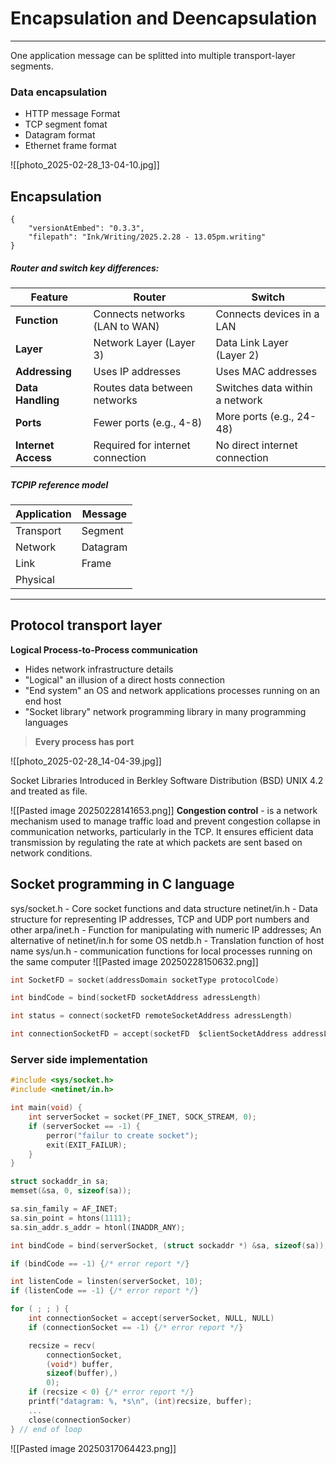 # Encapsulation and Deencapsulation

---
One application message can be splitted into multiple transport-layer segments.
### Data encapsulation 
- HTTP message Format 
- TCP segment fomat
- Datagram format 
- Ethernet frame format 

![[photo_2025-02-28_13-04-10.jpg]]

## Encapsulation 

```handwritten-ink
{
	"versionAtEmbed": "0.3.3",
	"filepath": "Ink/Writing/2025.2.28 - 13.05pm.writing"
}
```
##### Router and switch key differences:

| Feature             | Router                           | Switch                         |
| ------------------- | -------------------------------- | ------------------------------ |
| **Function**        | Connects networks (LAN to WAN)   | Connects devices in a LAN      |
| **Layer**           | Network Layer (Layer 3)          | Data Link Layer (Layer 2)      |
| **Addressing**      | Uses IP addresses                | Uses MAC addresses             |
| **Data Handling**   | Routes data between networks     | Switches data within a network |
| **Ports**           | Fewer ports (e.g., 4-8)          | More ports (e.g., 24-48)       |
| **Internet Access** | Required for internet connection | No direct internet connection  |
##### TCPIP reference model

| Application | Message  |
| ----------- | -------- |
| Transport   | Segment  |
| Network     | Datagram |
| Link        | Frame    |
| Physical    |          |


---
## Protocol transport layer
**Logical Process-to-Process communication**
- Hides network infrastructure details
- "Logical" an illusion of a direct hosts connection 
- "End system" an OS and network applications processes running on an end host
- "Socket library" network programming library in many programming languages


> **Every process has port**

![[photo_2025-02-28_14-04-39.jpg]]

Socket Libraries Introduced in Berkley Software Distribution (BSD) UNIX 4.2 and treated as file.

![[Pasted image 20250228141653.png]]
**Congestion control** - is a network mechanism used to manage traffic load and prevent congestion collapse in communication networks, particularly in the TCP. It ensures efficient data transmission by regulating the rate at which packets are sent based on network conditions.

## Socket programming in C language

sys/socket.h - Core socket functions and data structure
netinet/in.h - Data structure for representing IP addresses, TCP and UDP port numbers and other
arpa/inet.h - Function for manipulating with numeric IP addresses; An alternative of netinet/in.h for some OS
netdb.h - Translation function of host name
sys/un.h - communication functions for local processes running on the same computer
![[Pasted image 20250228150632.png]]
```c
int SocketFD = socket(addressDomain socketType protocolCode)

int bindCode = bind(socketFD socketAddress adressLength)

int status = connect(socketFD remoteSocketAddress adressLength)

int connectionSocketFD = accept(socketFD  $clientSocketAddress addressLength)
```

### Server side implementation 

```c
#include <sys/socket.h>
#include <netinet/in.h>

int main(void) {
	int serverSocket = socket(PF_INET, SOCK_STREAM, 0);
	if (serverSocket == -1) {
		perror("failur to create socket");
		exit(EXIT_FAILUR);
	}
}

struct sockaddr_in sa;
memset(&sa, 0, sizeof(sa));

sa.sin_family = AF_INET;
sa.sin_point = htons(1111);
sa.sin_addr.s_addr = htonl(INADDR_ANY);

int bindCode = bind(serverSocket, (struct sockaddr *) &sa, sizeof(sa));

if (bindCode == -1) {/* error report */}

int listenCode = linsten(serverSocket, 10);
if (listenCode == -1) {/* error report */}

for ( ; ; ) {
	int connectionSocket = accept(serverSocket, NULL, NULL)
	if (connectionSocket == -1) {/* error report */}

	recsize = recv(
		connectionSocket, 
		(void*) buffer,
		sizeof(buffer),)
		0);
	if (recsize < 0) {/* error report */}
	printf("datagram: %, *s\n", (int)recsize, buffer);
	...
	close(connectionSocker)
} // end of loop
```

![[Pasted image 20250317064423.png]]